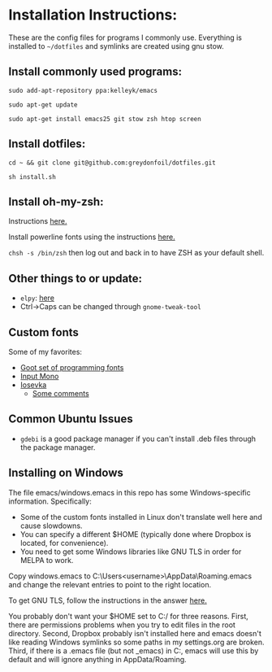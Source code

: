 # Installation Instructions:

These are the config files for programs I commonly use. Everything is installed to `~/dotfiles` and symlinks are created using gnu stow. 

## Install commonly used programs:

`sudo add-apt-repository ppa:kelleyk/emacs`

`sudo apt-get update`

`sudo apt-get install emacs25 git stow zsh htop screen`

## Install dotfiles:

`cd ~ && git clone git@github.com:greydonfoil/dotfiles.git`

`sh install.sh`

## Install oh-my-zsh:

Instructions [here.](https://github.com/robbyrussell/oh-my-zsh)

Install powerline fonts using the instructions [here.](https://powerline.readthedocs.io/en/latest/installation/linux.html#fonts-installation)

`chsh -s /bin/zsh` then log out and back in to have ZSH as your default shell. 

## Other things to or update:

* `elpy`: [here](https://github.com/jorgenschaefer/elpy)
* Ctrl->Caps can be changed through `gnome-tweak-tool`

## Custom fonts

Some of my favorites:

* [Goot set of programming fonts](https://github.com/hbin/top-programming-fonts)
* [Input Mono](http://input.fontbureau.com/preview/?size=17&language=python&theme=base16-dark&family=InputMono&width=300&weight=400&line-height=1.1&a=0&g=ss&i=serif&l=serifs_round&zero=slash&asterisk=height&braces=straight&preset=default&customize=please)
* [Iosevka](https://github.com/be5invis/iosevka)
  * [Some comments](https://news.ycombinator.com/item?id=14009963)

## Common Ubuntu Issues

* `gdebi` is a good package manager if you can't install .deb files through the package manager.

## Installing on Windows

The file emacs/windows.emacs in this repo has some Windows-specific information. Specifically:

* Some of the custom fonts installed in Linux don't translate well here and cause slowdowns.
* You can specify a different $HOME (typically done where Dropbox is located, for convenience).
* You need to get some Windows libraries like GNU TLS in order for MELPA to work.

Copy windows.emacs to C:\Users\<username>\AppData\Roaming\.emacs and change the relevant entries to point to the right location. 

To get GNU TLS, follow the instructions in the answer [here.](https://emacs.stackexchange.com/questions/27202/how-do-i-install-gnutls-for-emacs-25-1-on-windows)

You probably don't want your $HOME set to C:/ for three reasons. First, there are permissions problems when you try to edit files in the root directory. Second, Dropbox probably isn't installed here and emacs doesn't like reading Windows symlinks so some paths in my settings.org are broken. Third, if there is a .emacs file (but not _emacs) in C:\, emacs will use this by default and will ignore anything in AppData/Roaming. 
